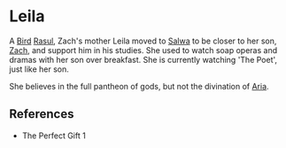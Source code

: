 # Leila
A [Bird](wiki/Bird) [Rasul](wiki/Person/Group/Rasul.md), Zach's mother Leila moved to [Salwa](wiki/Location/Salwa.md) to be closer to her son, [Zach](wiki/Person/Zach.md), and support him in his studies. She used to watch soap operas and dramas with her son over breakfast. She is currently watching 'The Poet', just like her son.

She believes in the full pantheon of gods, but not the divination of [Aria](wiki/Person/Aria.md).

## References
- The Perfect Gift 1
